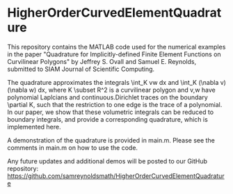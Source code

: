 # HigherOrderCurvedElementQuadrature

This repository contains the MATLAB code used for the numerical examples in the paper "Quadrature for Implicitly-defined Finite Element Functions on Curvilinear Polygons" by Jeffrey S. Ovall and Samuel E. Reynolds, submitted to SIAM Journal of Scientific Computing.

The quadrature approximates the integrals \int_K vw dx and \int_K (\nabla v)(\nabla w) dx, where K \subset R^2 is a curvilinear polygon and v,w have polynomial Laplcians and continuous.Dirichlet traces on the boundary \partial K, such that the restriction to one edge is the trace of a polynomial. In our paper, we show that these volumetric integrals can be reduced to boundary integrals, and provide a corresponding quadrature, which is implemented here.

A demonstration of the quadrature is provided in main.m. Please see the comments in main.m on how to use the code.

Any future updates and additional demos will be posted to our GitHub repository: 
https://github.com/samreynoldsmath/HigherOrderCurvedElementQuadrature
